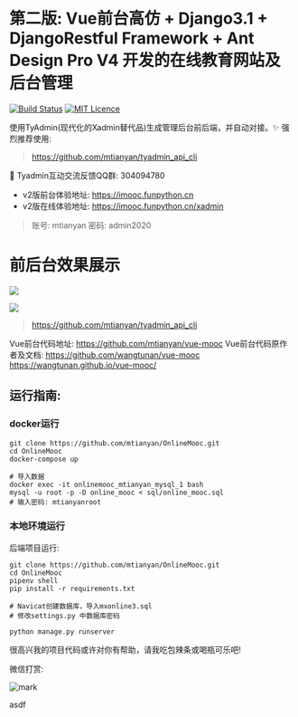 #  第二版: Vue前台高仿 + Django3.1 + DjangoRestful Framework + Ant Design Pro V4 开发的在线教育网站及后台管理

[![Build Status](https://travis-ci.org/mtianyan/hexoBlog-Github.svg?branch=master)](https://travis-ci.org/mtianyan/hexoBlog-Github)
[![MIT Licence](https://badges.frapsoft.com/os/mit/mit.svg?v=103)](https://opensource.org/licenses/mit-license.php)

使用TyAdmin(现代化的Xadmin替代品)生成管理后台前后端，并自动对接。✨ 强烈推荐使用:

>https://github.com/mtianyan/tyadmin_api_cli 

📨 Tyadmin互动交流反馈QQ群: 304094780

- v2版前台体验地址: https://imooc.funpython.cn
- v2版在线体验地址: https://imooc.funpython.cn/xadmin

>账号: mtianyan
密码: admin2020

# 前后台效果展示

![](http://cdn.pic.mtianyan.cn/blog_img/20201204233749.png)

![](http://cdn.pic.mtianyan.cn/blog_img/20201204233849.png)

>https://github.com/mtianyan/tyadmin_api_cli


Vue前台代码地址: https://github.com/mtianyan/vue-mooc
Vue前台代码原作者及文档: https://github.com/wangtunan/vue-mooc  https://wangtunan.github.io/vue-mooc/

## 运行指南:

### docker运行

```
git clone https://github.com/mtianyan/OnlineMooc.git
cd OnlineMooc
docker-compose up

# 导入数据
docker exec -it onlinemooc_mtianyan_mysql_1 bash
mysql -u root -p -D online_mooc < sql/online_mooc.sql
# 输入密码: mtianyanroot 
```

### 本地环境运行

后端项目运行:

```
git clone https://github.com/mtianyan/OnlineMooc.git
cd OnlineMooc
pipenv shell
pip install -r requirements.txt

# Navicat创建数据库，导入mxonline3.sql
# 修改settings.py 中数据库密码

python manage.py runserver
```

很高兴我的项目代码或许对你有帮助，请我吃包辣条或喝瓶可乐吧!

微信打赏:

![mark](http://myphoto.mtianyan.cn/blog/180302/i52eHgilfD.png?imageslim)



asdf
